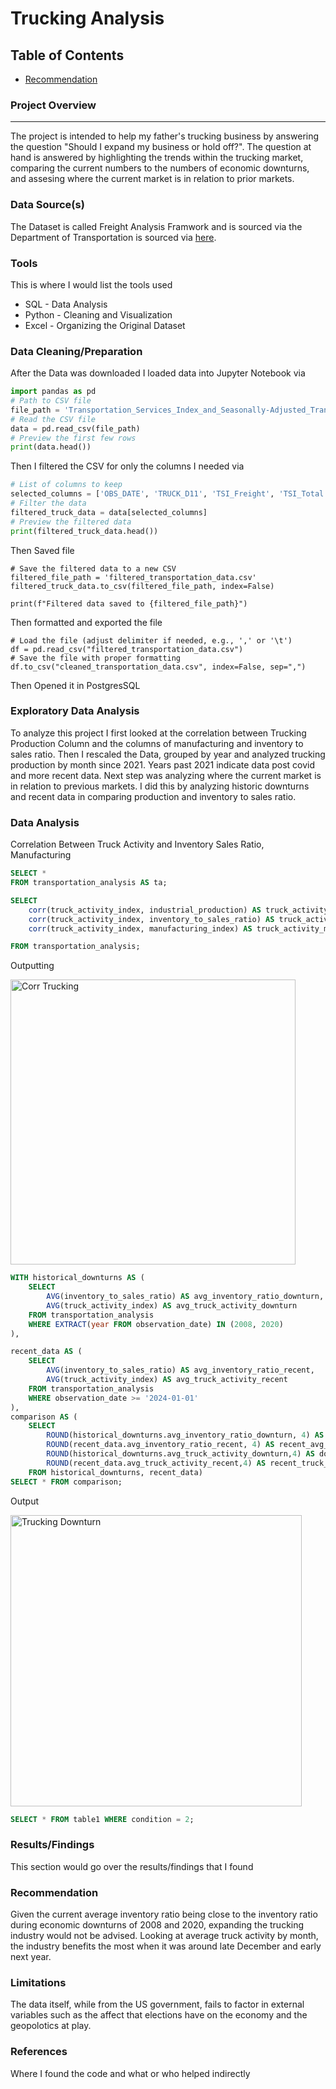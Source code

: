 # Trucking Analysis

## Table of Contents

- [Recommendation](#Recommendation)


### Project Overview
---

The project is intended to help my father's trucking business by answering the question "Should I expand my business or hold off?". The question at hand is answered by highlighting the trends within the trucking market, comparing the current numbers to the numbers of economic downturns, and assesing where the current market is in relation to prior markets.

### Data Source(s)

The Dataset is called Freight Analysis Framwork and is sourced via the Department of Transportation is sourced via [here](https://catalog.data.gov/dataset/freight-analysis-framework).
### Tools

This is where I would list the tools used 

  - SQL - Data Analysis
  - Python - Cleaning and Visualization
  - Excel - Organizing the Original Dataset

### Data Cleaning/Preparation

After the Data was downloaded I loaded data into Jupyter Notebook via

```Python
import pandas as pd
# Path to CSV file
file_path = 'Transportation_Services_Index_and_Seasonally-Adjusted_Transportation_Data.csv'
# Read the CSV file
data = pd.read_csv(file_path)
# Preview the first few rows
print(data.head())
```
Then I filtered the CSV for only the columns I needed via 
```python
# List of columns to keep
selected_columns = ['OBS_DATE', 'TRUCK_D11', 'TSI_Freight', 'TSI_Total', 'IND_PRO', 'MANUF', 'INV_TO_SALES']
# Filter the data
filtered_truck_data = data[selected_columns]
# Preview the filtered data
print(filtered_truck_data.head())
```
Then Saved file
```
# Save the filtered data to a new CSV
filtered_file_path = 'filtered_transportation_data.csv'
filtered_truck_data.to_csv(filtered_file_path, index=False)

print(f"Filtered data saved to {filtered_file_path}")
```
Then formatted and exported the file 
```
# Load the file (adjust delimiter if needed, e.g., ',' or '\t')
df = pd.read_csv("filtered_transportation_data.csv")
# Save the file with proper formatting
df.to_csv("cleaned_transportation_data.csv", index=False, sep=",")
```
Then Opened it in PostgresSQL

### Exploratory Data Analysis

To analyze this project I first looked at the correlation between Trucking Production Column and the columns of manufacturing and inventory to sales ratio. Then I rescaled the Data, grouped by year and analyzed trucking production by month since 2021. Years past 2021 indicate data post covid and more recent data. Next step was analyzing where the current market is in relation to previous markets. I did this by analyzing historic downturns and recent data in comparing production and inventory to sales ratio.

### Data Analysis 

Correlation Between Truck Activity and Inventory Sales Ratio, Manufacturing
```sql
SELECT *
FROM transportation_analysis AS ta;

SELECT 
	corr(truck_activity_index, industrial_production) AS truck_activity_ind_production,
	corr(truck_activity_index, inventory_to_sales_ratio) AS truck_activity_sales_ratio,
	corr(truck_activity_index, manufacturing_index) AS truck_activity_manufacturing

FROM transportation_analysis;
```
Outputting 


<img width="456" alt="Corr Trucking" src="https://github.com/user-attachments/assets/b2e2b77b-4342-487d-b83d-ebf0b6b2f06d">


```sql
WITH historical_downturns AS (
    SELECT 
        AVG(inventory_to_sales_ratio) AS avg_inventory_ratio_downturn,
        AVG(truck_activity_index) AS avg_truck_activity_downturn
    FROM transportation_analysis
    WHERE EXTRACT(year FROM observation_date) IN (2008, 2020)
),

recent_data AS (
    SELECT 
        AVG(inventory_to_sales_ratio) AS avg_inventory_ratio_recent,
        AVG(truck_activity_index) AS avg_truck_activity_recent
    FROM transportation_analysis
    WHERE observation_date >= '2024-01-01'
),
comparison AS (
    SELECT 
        ROUND(historical_downturns.avg_inventory_ratio_downturn, 4) AS downturn_inv_ratio,
        ROUND(recent_data.avg_inventory_ratio_recent, 4) AS recent_avg_inv_ratio,
        ROUND(historical_downturns.avg_truck_activity_downturn,4) AS downturn_avg_truck_act,
        ROUND(recent_data.avg_truck_activity_recent,4) AS recent_truck_act
    FROM historical_downturns, recent_data)
SELECT * FROM comparison;
```
Output

<img width="466" alt="Trucking Downturn" src="https://github.com/user-attachments/assets/ba7f543f-f2f1-42cb-ad6f-65171b4d7992">


```sql
SELECT * FROM table1 WHERE condition = 2;
```

### Results/Findings 

This section would go over the results/findings that I found

### Recommendation

Given the current average inventory ratio being close to the inventory ratio during economic downturns of 2008 and 2020, expanding the trucking industry would not be advised. Looking at average truck activity by month, the industry benefits the most when it was around late December and early next year.


### Limitations

The data itself, while from the US government, fails to factor in external variables such as the affect that elections have on the economy and the geopolotics at play.

### References

Where I found the code and what or who helped indirectly 
